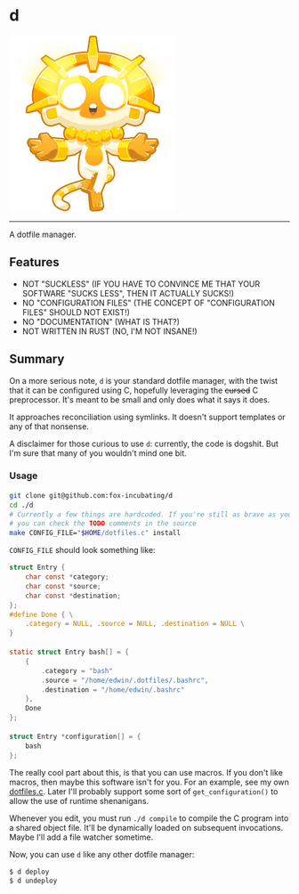 # d

![Sun God](./assets/sun-god.png)

---

A dotfile manager.

## Features

- NOT "SUCKLESS" (IF YOU HAVE TO CONVINCE ME THAT YOUR SOFTWARE "SUCKS LESS", THEN IT ACTUALLY SUCKS!)
- NO "CONFIGURATION FILES" (THE CONCEPT OF "CONFIGURATION FILES" SHOULD NOT EXIST!)
- NO "DOCUMENTATION" (WHAT IS THAT?)
- NOT WRITTEN IN RUST (NO, I'M NOT INSANE!)

## Summary

On a more serious note, `d` is your standard dotfile manager, with the twist that it can be configured using C, hopefully leveraging the ~~cursed~~ C preprocessor. It's meant to be small and only does what it says it does.

It approaches reconciliation using symlinks. It doesn't support templates or any of that nonsense.

A disclaimer for those curious to use `d`: currently, the code is dogshit. But I'm sure that many of you wouldn't mind one bit.

### Usage

```bash
git clone git@github.com:fox-incubating/d
cd ./d
# Currently a few things are hardcoded. If you're still as brave as you think you are,
# you can check the TODO comments in the source
make CONFIG_FILE="$HOME/dotfiles.c" install
```

`CONFIG_FILE` should look something like:

```c
struct Entry {
	char const *category;
	char const *source;
	char const *destination;
};
#define Done { \
	.category = NULL, .source = NULL, .destination = NULL \
}

static struct Entry bash[] = {
	{
		.category = "bash"
		.source = "/home/edwin/.dotfiles/.bashrc",
		.destination = "/home/edwin/.bashrc"
	},
	Done
};

struct Entry *configuration[] = {
	bash
};
```

The really cool part about this, is that you can use macros. If you don't like macros, then maybe this software isn't for you. For an example, see my own [dotfiles.c](https://github.com/hyperupcall/dotfiles/blob/trunk/os-unix/data/dotfiles.c). Later I'll probably support some sort of `get_configuration()` to allow the use of runtime shenanigans.

Whenever you edit, you must run `./d compile` to compile the C program into a shared object file. It'll be dynamically loaded on subsequent invocations. Maybe I'll add a file watcher sometime.

Now, you can use `d` like any other dotfile manager:

```console
$ d deploy
$ d undeploy
```
